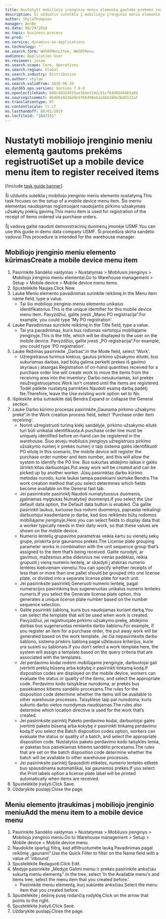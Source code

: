 ```yaml
---
title: Nustatyti mobiliojo įrenginio meniu elementą gautoms prekėms registruoti
description: Ši užduotis sutelkta į mobiliojo įrenginio meniu elemento nustatymą.
author: ShylaThompson
manager: AnnBe
ms.date: 08/29/2018
ms.topic: business-process
ms.prod: ''
ms.service: dynamics-ax-applications
ms.technology: ''
ms.search.form: WHSRFMenuItem, WHSRFMenu
audience: Application User
ms.reviewer: josaw
ms.search.scope: Core, Operations
ms.search.region: Global
ms.search.industry: Distribution
ms.author: shylaw
ms.search.validFrom: 2016-06-30
ms.dyn365.ops.version: Version 7.0.0
ms.openlocfilehash: bd6c40324555ae16de3192c91cf64d03d44b5ad4
ms.sourcegitcommit: 8b4b6a9226d4e5f66498ab2a5b4160e26dd112af
ms.translationtype: HT
ms.contentlocale: lt-LT
ms.lasthandoff: 08/01/2019
ms.locfileid: "1847151"
---
```

# <a name="set-up-a-mobile-device-menu-item-to-register-received-items"></a><span data-ttu-id="c2879-103">Nustatyti mobiliojo įrenginio meniu elementą gautoms prekėms registruoti</span><span class="sxs-lookup"><span data-stu-id="c2879-103">Set up a mobile device menu item to register received items</span></span>

[!include [task guide banner](../../includes/task-guide-banner.md)]

<span data-ttu-id="c2879-104">Ši užduotis sutelkta į mobiliojo įrenginio meniu elemento nustatymą.</span><span class="sxs-lookup"><span data-stu-id="c2879-104">This task focuses on the setup of a mobile device menu item.</span></span> <span data-ttu-id="c2879-105">Šis meniu elementas naudojamas registruojant naudojantis pirkimo užsakymais užsakytų prekių gavimą.</span><span class="sxs-lookup"><span data-stu-id="c2879-105">This menu item is used for registration of the receipt of items ordered via purchase orders.</span></span> 

<span data-ttu-id="c2879-106">Šį vadovą galite naudoti demonstracinių duomenų įmonėje USMF.</span><span class="sxs-lookup"><span data-stu-id="c2879-106">You can use this guide in demo data company USMF.</span></span> <span data-ttu-id="c2879-107">Ši procedūra skirta sandėlio vadovui.</span><span class="sxs-lookup"><span data-stu-id="c2879-107">This procedure is intended for the warehouse manager.</span></span>


## <a name="create-a-mobile-device-menu-item"></a><span data-ttu-id="c2879-108">Mobiliojo įrenginio meniu elemento kūrimas</span><span class="sxs-lookup"><span data-stu-id="c2879-108">Create a mobile device menu item</span></span>
1. <span data-ttu-id="c2879-109">Pasirinkite Sandėlio valdymas > Nustatymas > Mobilusis įrenginys > Mobiliojo įrenginio meniu elementai.</span><span class="sxs-lookup"><span data-stu-id="c2879-109">Go to Warehouse management > Setup > Mobile device > Mobile device menu items.</span></span>
2. <span data-ttu-id="c2879-110">Spustelėkite Naujas.</span><span class="sxs-lookup"><span data-stu-id="c2879-110">Click New.</span></span>
3. <span data-ttu-id="c2879-111">Lauke Meniu elemento pavadinimas surinkite reikšmę.</span><span class="sxs-lookup"><span data-stu-id="c2879-111">In the Menu item name field, type a value.</span></span>
    * <span data-ttu-id="c2879-112">Tai šio mobiliojo įrenginio meniu elemento unikalus identifikatorius.</span><span class="sxs-lookup"><span data-stu-id="c2879-112">This is the unique identifier for this mobile device menu item.</span></span> <span data-ttu-id="c2879-113">Pavyzdžiui, galite įvesti „Mano PO registracija“.</span><span class="sxs-lookup"><span data-stu-id="c2879-113">For example, you could type 'My PO registration'.</span></span>  
4. <span data-ttu-id="c2879-114">Lauke Pavadinimas surinkite reikšmę.</span><span class="sxs-lookup"><span data-stu-id="c2879-114">In the Title field, type a value.</span></span>
    * <span data-ttu-id="c2879-115">Tai yra pavadinimas, kuris bus rodomas vartotojui mobiliajame įrenginyje.</span><span class="sxs-lookup"><span data-stu-id="c2879-115">This is the title, which will be displayed to the user on the mobile device.</span></span> <span data-ttu-id="c2879-116">Pavyzdžiui, galite įvesti „PO registracija“.</span><span class="sxs-lookup"><span data-stu-id="c2879-116">For example, you could type 'PO registration'.</span></span>  
5. <span data-ttu-id="c2879-117">Lauke Režimas pasirinkite „Darbas“.</span><span class="sxs-lookup"><span data-stu-id="c2879-117">In the Mode field, select 'Work'.</span></span>
    * <span data-ttu-id="c2879-118">Užregistravus turimus kiekius, gautus pirkimo užsakymo eilutei, bus sukuriamas darbas, kad būtų galima perkelti prekes iš gavimo skyriaus į atsargas.</span><span class="sxs-lookup"><span data-stu-id="c2879-118">Registration of on-hand quantities received for a purchase order line will create work to move the items from the receiving area into the inventory.</span></span> <span data-ttu-id="c2879-119">Darbo nesukuriamas, kol prekės neužregistruojamos.</span><span class="sxs-lookup"><span data-stu-id="c2879-119">Work isn’t created until the items are registered.</span></span>  <span data-ttu-id="c2879-120">Todėl palikite nustatytą parinkties Naudoti esamą darbą padėtį Ne.</span><span class="sxs-lookup"><span data-stu-id="c2879-120">Therefore, leave the Use existing work option set to No.</span></span>  
6. <span data-ttu-id="c2879-121">Išplėskite arba sutraukite dalį Bendra.</span><span class="sxs-lookup"><span data-stu-id="c2879-121">Expand or collapse the General section.</span></span>
7. <span data-ttu-id="c2879-122">Lauke Darbo kūrimo procesas pasirinkite„Gaunama pirkimo užsakymo prekė“.</span><span class="sxs-lookup"><span data-stu-id="c2879-122">In the Work creation process field, select 'Purchase order item receiving'.</span></span>
    * <span data-ttu-id="c2879-123">Norint užregistruoti turimą kiekį sandėlyje, pirkimo užsakymo eilutė turi būti unikaliai identifikuota.</span><span class="sxs-lookup"><span data-stu-id="c2879-123">A purchase order line must be uniquely identified before on-hand can be registered in the warehouse.</span></span> <span data-ttu-id="c2879-124">Šiuo atveju mobilusis įrenginys užregistruos pirkimo užsakymo numerį ir prekės numerį ir taip sistema galės identifikuoti PO eilutę.</span><span class="sxs-lookup"><span data-stu-id="c2879-124">In this scenario, the mobile device will register the purchase order number and item number, and this will allow the system to identify the PO line.</span></span> <span data-ttu-id="c2879-125">Bus sukurtas atidėjimo laikas ir galės išrinkti kitas darbuotojas.</span><span class="sxs-lookup"><span data-stu-id="c2879-125">Put away work will be created and can be picked up by another worker.</span></span>    <span data-ttu-id="c2879-126">Jūsų pasirinktas darbo kūrimo metodas nurodo, kurie laukai tampa pasiekiami skirtuke Bendra.</span><span class="sxs-lookup"><span data-stu-id="c2879-126">The work creation method that you select determines which fields become available on the General fast tab.</span></span>  
    * <span data-ttu-id="c2879-127">Jei pasirinksite pasirinktį Naudoti numatytuosius duomenis, įgalinamas mygtukas Numatytieji duomenys.</span><span class="sxs-lookup"><span data-stu-id="c2879-127">If you select the Use default data option, the Default data button is enabled.</span></span> <span data-ttu-id="c2879-128">Čia galite pasirinkti laukus, kuriuose bus rodomi duomenys, paprastai reikalingi darbuotojui kasdieniame jo darbe, kad šios reikšmės būtų rodomos mobiliajame įrenginyje.</span><span class="sxs-lookup"><span data-stu-id="c2879-128">Here you can select fields to display data that a worker typically needs in their daily work, so that these values are shown on the mobile device.</span></span>  
    * <span data-ttu-id="c2879-129">Numerio lentelių grupavimo parametras veikia kartu su vienetų sekų grupe, priskirta prie gaunamos prekės.</span><span class="sxs-lookup"><span data-stu-id="c2879-129">The License plate grouping parameter  works in combination with the unit sequence group that’s assigned to the item that’s being received.</span></span> <span data-ttu-id="c2879-130">Galite nurodyti, ar gavimus, mažesnius arba didesnius nei vienas padėklas, reikia grupuoti į vieną numerio lentelę, ar skaidyti į atskiras numerio lenteles kiekvienam vienetui.</span><span class="sxs-lookup"><span data-stu-id="c2879-130">You can specify whether receipts of less than or more than one pallet should be grouped into one license plate, or divided into a separate license plate for each unit.</span></span>  
    * <span data-ttu-id="c2879-131">Jei pasirinksite pasirinktį Generuoti numerio lentelę, pagal numeracijos pasirinkimą bus sugeneruotas unikalus numerio lentelės numeris.</span><span class="sxs-lookup"><span data-stu-id="c2879-131">If you select the Generate license plate  option, this generates a unique license plate number based on the number sequence selection.</span></span>   
    * <span data-ttu-id="c2879-132">Galite pasirinkti šabloną, kuris bus naudojamas kuriant darbą.</span><span class="sxs-lookup"><span data-stu-id="c2879-132">You can select the template that will be used when work is created.</span></span> <span data-ttu-id="c2879-133">Pavyzdžiui, jei registruojate pirkimo užsakymo prekę, atidėjimo darbas bus sugeneruotas remiantis darbo šablonu.</span><span class="sxs-lookup"><span data-stu-id="c2879-133">For example, if you register an item for a purchase order, the put away work will be generated based on the work template.</span></span> <span data-ttu-id="c2879-134">Jei čia nepasirinksite darbo šablono, sistema priskirs šabloną pagal užklausos kriterijus, kurie yra susieti su šablonais.</span><span class="sxs-lookup"><span data-stu-id="c2879-134">If you don’t select a work template here, the system will assign a template based on the query criteria that are associated with the templates.</span></span>  
    * <span data-ttu-id="c2879-135">Jei perdavimo kodai rodomi mobiliajame įrenginyje, darbuotojai gali įvertinti prekių būseną arba kokybę ir pasirinkti tinkamą kodą.</span><span class="sxs-lookup"><span data-stu-id="c2879-135">If disposition codes are displayed on the mobile device, workers can evaluate the status or quality of the items, and select the appropriate code.</span></span> <span data-ttu-id="c2879-136">Perdavimo kodo taisyklėse nurodoma, ar prekės bus pasiekiamos kitiems sandėlio procesams.</span><span class="sxs-lookup"><span data-stu-id="c2879-136">The rules for  the disposition code determine whether the items will be available to other warehouse processes.</span></span> <span data-ttu-id="c2879-137">Taisyklėse taip pat nurodoma, kuris sukurto darbo vietos nurodymas naudojamas.</span><span class="sxs-lookup"><span data-stu-id="c2879-137">The rules also determine which location directive is used for the work that’s created.</span></span>   
    * <span data-ttu-id="c2879-138">Jei pasirinksite parinktį Paketo perdavimo kodai, darbuotojai galės įvertinti paketo būseną arba kokybę ir pasirinkti tinkamą perdavimo kodą.</span><span class="sxs-lookup"><span data-stu-id="c2879-138">If you select the Batch disposition codes option, workers can evaluate the status or quality of a batch, and select the appropriate disposition code.</span></span>  <span data-ttu-id="c2879-139">Nustatytos paketo perdavimo kodo taisyklės lemia, ar paketas bus pasiekiamas kitiems sandėlio procesams.</span><span class="sxs-lookup"><span data-stu-id="c2879-139">The rules that are set on the batch disposition code determine whether the batch will be available to other warehouse processes.</span></span>  
    * <span data-ttu-id="c2879-140">Jei pasirinksite parinktį Spausdinti etiketes, numerio lentelės etiketė bus spausdinama automatiškai, kai gaunamos prekės.</span><span class="sxs-lookup"><span data-stu-id="c2879-140">If you select the Print labels option a license plate label will be printed automatically when items are received.</span></span>  
8. <span data-ttu-id="c2879-141">Spustelėkite Įrašyti.</span><span class="sxs-lookup"><span data-stu-id="c2879-141">Click Save.</span></span>
9. <span data-ttu-id="c2879-142">Uždarykite puslapį.</span><span class="sxs-lookup"><span data-stu-id="c2879-142">Close the page.</span></span>

## <a name="add-the-menu-item-to-a-mobile-device-menu"></a><span data-ttu-id="c2879-143">Meniu elemento įtraukimas į mobiliojo įrenginio meniu</span><span class="sxs-lookup"><span data-stu-id="c2879-143">Add the menu item to a mobile device menu</span></span>
1. <span data-ttu-id="c2879-144">Pasirinkite Sandėlio valdymas > Nustatymas > Mobilusis įrenginys > Mobiliojo įrenginio meniu.</span><span class="sxs-lookup"><span data-stu-id="c2879-144">Go to Warehouse management > Setup > Mobile device > Mobile device menu.</span></span>
2. <span data-ttu-id="c2879-145">Naudokite spartųjį filtrą, kad atfiltruotumėte lauką Pavadinimas pagal reikšmę „gaunami“.</span><span class="sxs-lookup"><span data-stu-id="c2879-145">Use the Quick Filter to filter on the Name field with a value of 'inbound'.</span></span>
3. <span data-ttu-id="c2879-146">Spustelėkite Redaguoti.</span><span class="sxs-lookup"><span data-stu-id="c2879-146">Click Edit.</span></span>
4. <span data-ttu-id="c2879-147">Medyje pasirinkite „Medyje Galimi meniu ir prekės pasirinkite anksčiau sukurtą meniu elementą.‟.</span><span class="sxs-lookup"><span data-stu-id="c2879-147">In the tree, select 'In the Available menu's and items tree, select the menu item that you created before.'.</span></span>
    * <span data-ttu-id="c2879-148">Pasirinkite meniu elementą, kurį sukūrėte anksčiau.</span><span class="sxs-lookup"><span data-stu-id="c2879-148">Select the menu item that you created before.</span></span>  
5. <span data-ttu-id="c2879-149">Spustelėkite į dešinę pusę rodančią rodyklę.</span><span class="sxs-lookup"><span data-stu-id="c2879-149">Click on the arrow that points to the right.</span></span>
6. <span data-ttu-id="c2879-150">Spustelėkite Įrašyti.</span><span class="sxs-lookup"><span data-stu-id="c2879-150">Click Save.</span></span>
7. <span data-ttu-id="c2879-151">Uždarykite puslapį.</span><span class="sxs-lookup"><span data-stu-id="c2879-151">Close the page.</span></span>

